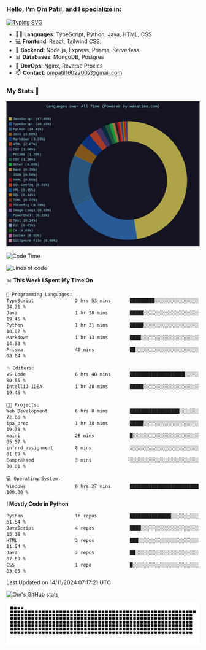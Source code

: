 <h3>Hello, I'm Om Patil, and I specialize in:</h3>

[![Typing SVG](https://readme-typing-svg.demolab.com?font=Fira+Code&pause=1000&color=00F7F6&width=435&lines=Full+Stack+Developer;Node.js+Backend+Developer;React+Frontend+Developer)](https://git.io/typing-svg)

<ul>
  <li>👨‍💻 <strong>Languages</strong>: TypeScript, Python, Java, HTML, CSS</li>
  <li>💻 <strong>Frontend</strong>: React, Tailwind CSS,  </li>
  <li>🦄 <strong>Backend</strong>: Node.js, Express, Prisma, Serverless </li>
  <li>📊 <strong>Databases</strong>: MongoDB, Postgres</li>
  <li>🚀 <strong>DevOps</strong>: Nginx, Reverse Proxies</li>
  <li>📫 <strong>Contact</strong>: <a href="mailto:ompatil16022002@gmail.com">ompatil16022002@gmail.com</a></li>
</ul>


<h3>My Stats 💯</h3>

<img src="wakatime-stats.svg" alt="Wakatime Stats" width="600"/>

<!--  [![Top Langs](https://github-readme-stats.vercel.app/api/top-langs/?username=9OmP&layout=compact&theme=radical)](https://github.com/anuraghazra/github-readme-stats) -->

<!--START_SECTION:waka-->
![Code Time](http://img.shields.io/badge/Code%20Time-100%20hrs%2012%20mins-blue)

![Lines of code](https://img.shields.io/badge/From%20Hello%20World%20I%27ve%20Written-1.5%20million%20lines%20of%20code-blue)

📊 **This Week I Spent My Time On** 

```text
💬 Programming Languages: 
TypeScript               2 hrs 53 mins       █████████░░░░░░░░░░░░░░░░   34.21 % 
Java                     1 hr 38 mins        █████░░░░░░░░░░░░░░░░░░░░   19.45 % 
Python                   1 hr 31 mins        █████░░░░░░░░░░░░░░░░░░░░   18.07 % 
Markdown                 1 hr 13 mins        ████░░░░░░░░░░░░░░░░░░░░░   14.53 % 
Prisma                   40 mins             ██░░░░░░░░░░░░░░░░░░░░░░░   08.04 % 

🔥 Editors: 
VS Code                  6 hrs 48 mins       ████████████████████░░░░░   80.55 % 
IntelliJ IDEA            1 hr 38 mins        █████░░░░░░░░░░░░░░░░░░░░   19.45 % 

🐱‍💻 Projects: 
Web Development          6 hrs 8 mins        ██████████████████░░░░░░░   72.68 % 
ipa_prep                 1 hr 38 mins        █████░░░░░░░░░░░░░░░░░░░░   19.38 % 
maini                    28 mins             █░░░░░░░░░░░░░░░░░░░░░░░░   05.57 % 
infrrd_assignment        8 mins              ░░░░░░░░░░░░░░░░░░░░░░░░░   01.69 % 
Compressed               3 mins              ░░░░░░░░░░░░░░░░░░░░░░░░░   00.61 % 

💻 Operating System: 
Windows                  8 hrs 27 mins       █████████████████████████   100.00 % 
```

**I Mostly Code in Python** 

```text
Python                   16 repos            ███████████████░░░░░░░░░░   61.54 % 
JavaScript               4 repos             ████░░░░░░░░░░░░░░░░░░░░░   15.38 % 
HTML                     3 repos             ███░░░░░░░░░░░░░░░░░░░░░░   11.54 % 
Java                     2 repos             ██░░░░░░░░░░░░░░░░░░░░░░░   07.69 % 
CSS                      1 repo              █░░░░░░░░░░░░░░░░░░░░░░░░   03.85 % 
```




 Last Updated on 14/11/2024 07:17:21 UTC
<!--END_SECTION:waka-->

![Om's GitHub stats](https://github-readme-stats.vercel.app/api?username=9OmP&show_icons=true&theme=radical)

![snake gif](https://github.com/9OmP/9OmP/blob/output/github-contribution-grid-snake-dark.svg)


